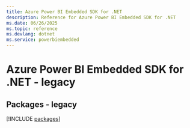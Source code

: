 ```yaml
---
title: Azure Power BI Embedded SDK for .NET
description: Reference for Azure Power BI Embedded SDK for .NET
ms.date: 06/26/2025
ms.topic: reference
ms.devlang: dotnet
ms.service: powerbiembedded
---
```

# Azure Power BI Embedded SDK for .NET - legacy
## Packages - legacy
[!INCLUDE [packages](power-bi-embedded-index.md)]
